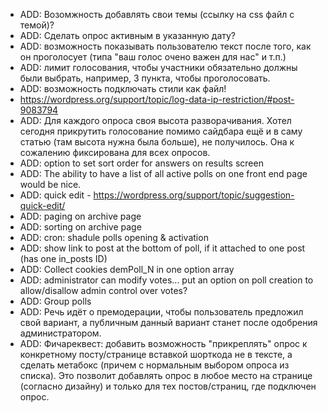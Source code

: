 
* ADD: Возомжность добавлять свои темы (ссылку на css файл с темой)?
* ADD: Сделать опрос активным в указанную дату?
* ADD: возможность показывать пользователю текст после того, как он проголосует (типа "ваш голос очено важен для нас" и т.п.)
* ADD: лимит голосования, чтобы участники обязательно должны были выбрать, например, 3 пункта, чтобы проголосовать.
* ADD: возможность подключать стили как файл!
* https://wordpress.org/support/topic/log-data-ip-restriction/#post-9083794
* ADD: Для каждого опроса своя высота разворачивания. Хотел сегодня прикрутить голосование помимо сайдбара ещё и в саму статью (там высота нужна была больше), не получилось. Она к сожалению фиксирована для всех опросов.
* ADD: option to set sort order for answers on results screen
* ADD: The ability to have a list of all active polls on one front end page would be nice.
* ADD: quick edit - https://wordpress.org/support/topic/suggestion-quick-edit/
* ADD: paging on archive page
* ADD: sorting on archive page
* ADD: cron: shadule polls opening & activation
* ADD: show link to post at the bottom of poll, if it attached to one post (has one in_posts ID)
* ADD: Collect cookies demPoll_N in one option array
* ADD: administrator can modify votes... put an option on poll creation to allow/disallow admin control over votes?
* ADD: Group polls
* ADD: Речь идёт о премодерации, чтобы пользователь предложил свой вариант, а публичным данный вариант станет после одобрения администратором.
* ADD: Фичареквест: добавить возможность "прикреплять" опрос к конкретному посту/странице вставкой шорткода не в тексте, а сделать метабокс (причем с нормальным выбором опроса из списка). Это позволит добавлять опрос в любое место на странице (согласно дизайну) и только для тех постов/страниц, где подключен опрос.

